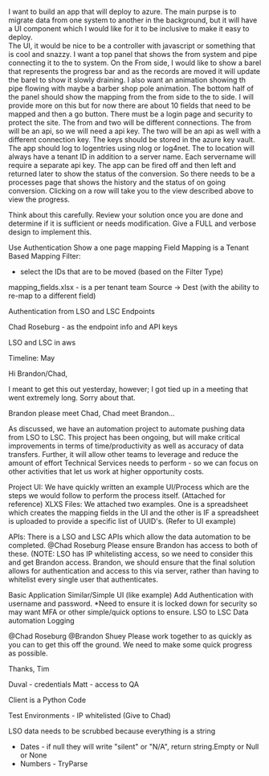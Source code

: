 I want to build an app that will deploy to azure.  The main purpse is to migrate data from one system to another in the background, but it will have a UI component which I would like for it to be inclusive to make it easy to deploy.  
The UI, it would be nice to be a controller with javascript or something that is cool and snazzy.  I want a top panel that shows the from system and pipe connecting it to the to system.  On the From side, I would like to show a barel that represents the progress bar and as the records are moved it will update the barel to show it slowly draining.  I also want an animation showing th pipe flowing with maybe a barber shop pole animation.
The bottom half of the panel should show the mapping from the from side to the to side.  I will provide more on this but for now there are about 10 fields that need to be mapped and then a go button.
There must be a login page and security to protect the site.
The from and two will be different connections.  The from will be an api, so we will need a api key.  The two will be an api as well with a different connection key.
The keys should be stored in the azure key vault.
The app should log to logentries using nlog or log4net.
The to location will always have a tenant ID in addition to a server name.  Each servername will require a separate api key.
The app can be fired off and then left and returned later to show the status of the conversion.  So there needs to be a processes page that shows the history and the status of on going conversion.  Clicking on a row will take you to the view described above to view the progress.  

Think about this carefully.  Review your solution once you are done and determine if it is sufficient or needs modification.  Give a FULL and verbose design to implement this.

Use Authentication 
Show a one page mapping
Field Mapping is a Tenant Based Mapping
Filter:
- select the IDs that are to be moved (based on the Filter Type)


mapping_fields.xlsx - is a per tenant team
Source -> Dest (with the ability to re-map to a different field)


Authentication from LSO and LSC
Endpoints

Chad Roseburg - as the endpoint info and API keys

LSO and LSC in aws

Timeline:   May

Hi Brandon/Chad,

I meant to get this out yesterday, however; I got tied up in a meeting that went extremely long. Sorry about that.

Brandon please meet Chad, Chad meet Brandon...

As discussed, we have an automation project to automate pushing data from LSO to LSC. This project has been ongoing, but will make critical improvements in terms of time/productivity as well as accuracy of data transfers. Further, it will allow other teams to leverage and reduce the amount of effort Technical Services needs to perform - so we can focus on other activities that let us work at higher opportunity costs.

Project
UI: We have quickly written an example UI/Process which are the steps we would follow to perform the process itself. (Attached for reference)
XLXS Files: We attached two examples. One is a spreadsheet which creates the mapping fields in the UI and the other is IF a spreadsheet is uploaded to provide a specific list of UUID's. (Refer to UI example)

APIs: There is a LSO and LSC APIs which allow the data automation to be completed. @Chad Roseburg Please ensure Brandon has access to both of these. (NOTE: LSO has IP whitelisting access, so we need to consider this and get Brandon access. Brandon, we should ensure that the final solution allows for authentication and access to this via server, rather than having to whitelist every single user that authenticates.

Basic Application
Similar/Simple UI (like example)
Add Authentication with username and password. *Need to ensure it is locked down for security so may want MFA or other simple/quick options to ensure.
LSO to LSC Data automation
Logging

@Chad Roseburg @Brandon Shuey Please work together to as quickly as you can to get this off the ground. We need to make some quick progress as possible.

Thanks,
Tim






Duval - credentials
Matt - access to QA

Client is a Python Code

Test Environments - IP whitelisted (Give to Chad)

LSO data needs to be scrubbed because everything is a string
- Dates - if null they will write "silent" or "N/A", return string.Empty or Null or None
- Numbers - TryParse


